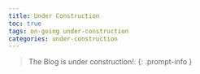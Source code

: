 ```yaml
---
title: Under Construction
toc: true
tags: on-going under-construction
categories: under-construction
---
```


> The Blog is under construction!.
{: .prompt-info }
